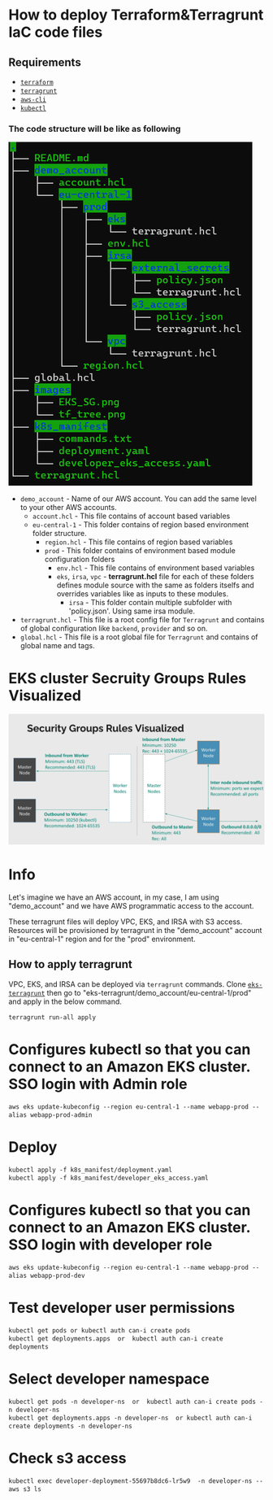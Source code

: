 # How to deploy Terraform&Terragrunt IaC code files

## Requirements

- [`terraform`](https://learn.hashicorp.com/tutorials/terraform/install-cli)
- [`terragrunt`](https://terragrunt.gruntwork.io/docs/getting-started/install/)
- [`aws-cli`](https://docs.aws.amazon.com/cli/latest/userguide/getting-started-install.html)
- [`kubectl`](https://docs.aws.amazon.com/eks/latest/userguide/install-kubectl.html)


### The code structure will be like as following

![Code_Tree](./images/tf_tree.png)

* `demo_account` - Name of our AWS account. You can add the same level to your other AWS accounts.
    * `account.hcl` - This file contains of account based variables
    * `eu-central-1` - This folder contains of region  based environment folder structure. 
      * `region.hcl` - This file contains of region based variables
      * `prod` - This folder contains of environment based module configuration folders
        * `env.hcl` - This file contains of environment based variables
        * `eks`, `irsa`, `vpc`  - **terragrunt.hcl** file for each of these folders defines module source with the same as folders itselfs and overrides variables like as inputs to these modules. 
            * `irsa` - This folder contain multiple subfolder with 'policy.json'. Using same irsa module.  
* `terragrunt.hcl` - This file is a root config file for `Terragrunt` and contains of global configuration like `backend`, `provider` and so on.
* `global.hcl` - This file is a root global file for `Terragrunt` and contains of global name and tags.


# EKS cluster Secruity Groups Rules Visualized
![Code_Tree](./images/EKS_SG.png)



# Info
Let's imagine we have an AWS account, in my case, I am using "demo_account" and we have  AWS programmatic access to the account.

These terragrunt files will deploy VPC, EKS, and IRSA with S3 access.
Resources will be provisioned by terragrunt in the "demo_account" account in "eu-central-1" region and for the "prod" environment. 
## How to apply terragrunt 

VPC, EKS, and IRSA can be deployed via ```terragrunt``` commands.
Clone [`eks-terragrunt`](https://github.com/rustamsariyev/eks-terragrunt) then go to "eks-terragrunt/demo_account/eu-central-1/prod" and apply in the below command.

``` 
terragrunt run-all apply 
```

# Configures kubectl so that you can connect to an Amazon EKS cluster.  SSO login with Admin role
```
aws eks update-kubeconfig --region eu-central-1 --name webapp-prod --alias webapp-prod-admin
```
# Deploy
```
kubectl apply -f k8s_manifest/deployment.yaml
kubectl apply -f k8s_manifest/developer_eks_access.yaml
```
# Configures kubectl so that you can connect to an Amazon EKS cluster. SSO login with developer role
```
aws eks update-kubeconfig --region eu-central-1 --name webapp-prod --alias webapp-prod-dev
```
# Test developer user permissions
```
kubectl get pods or kubectl auth can-i create pods
kubectl get deployments.apps  or  kubectl auth can-i create deployments
```
# Select developer namespace
```
kubectl get pods -n developer-ns  or  kubectl auth can-i create pods -n developer-ns
kubectl get deployments.apps -n developer-ns  or kubectl auth can-i create deployments -n developer-ns
```
# Check s3 access
```              
kubectl exec developer-deployment-55697b8dc6-lr5w9  -n developer-ns -- aws s3 ls
```